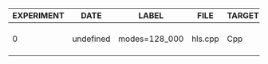 | EXPERIMENT | DATE      | LABEL         | FILE    | TARGET | INPUTS | OUTPUTS | BOARD                 | SOURCE   | DSP_PCT | FF_PCT | LUT_PCT | BRAM_PCT | LAT_PCT   | DSP_N | FF_N   | LUT_N  | BRAM_N | LAT_N | UMO   | NSAMPLES | SAMPLE_RATE | SAMPLE_WIDTH | FAUST_MCD | XVERSION | SYVERSION | SYBRANCH | SYCOMMIT                                 | AUTHOR    |
|------------|-----------|---------------|---------|--------|--------|---------|-----------------------|----------|---------|--------|---------|----------|-----------|-------|--------|--------|--------|-------|-------|----------|-------------|--------------|-----------|----------|-----------|----------|------------------------------------------|-----------|
| 0          | undefined | modes=128_000 | hls.cpp | Cpp    | 0      | 2       | xczu15eg-ffvb1156-1-e | Estimate | 22.0    | 19.0   | 36.0    | 32.0     | 117.93539 | 795   | 135923 | 123587 | 489    | 3019  | false | 256      | 48000       | 24           | 0         | 2024.1   | 0.9.0     | main-dev | 102eb48e7e94e95f2609f408fcfd4b4e5857b4b6 | cedarpark |
